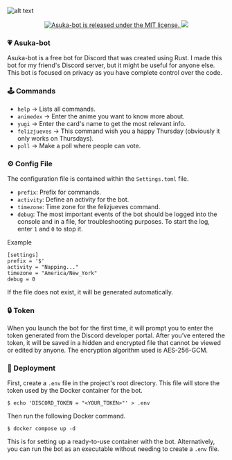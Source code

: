 ![alt text](https://raw.githubusercontent.com/Alexdaz/asuka-bot/master/Images/AsukaLogo.png)

<p align="center">
  <a href="https://opensource.org/licenses/MIT/">
      <img src="https://img.shields.io/badge/License-MIT-orange.svg" alt="Asuka-bot is released under the MIT license." />
  </a>
  <img src="https://img.shields.io/badge/Release-1.4.2-blue" />
</p>

### 💗 Asuka-bot

Asuka-bot is a free bot for Discord that was created using Rust. I made this bot for my friend's Discord server, but it might be useful for anyone else. This bot is focused on privacy as you have complete control over the code.

### 🕹️ Commands

- `help` -> Lists all commands.
- `animedex` -> Enter the anime you want to know more about.
- `yugi` -> Enter the card's name to get the most relevant info.
- `felizjueves` -> This command wish you a happy Thursday (obviously it only works on Thursdays).
- `poll` -> Make a poll where people can vote.

### ⚙️ Config File

The configuration file is contained within the `Settings.toml` file.

- `prefix`: Prefix for commands.
- `activity`: Define an activity for the bot.
- `timezone`: Time zone for the felizjueves command.
- `debug`: The most important events of the bot should be logged into the console and in a file, for troubleshooting purposes. To start the log, enter `1` and `0` to stop it.

Example

```
[settings]
prefix = '$'
activity = "Napping..."
timezone = "America/New_York"
debug = 0
```
If the file does not exist, it will be generated automatically.

### 🔒 Token

When you launch the bot for the first time, it will prompt you to enter the token generated from the Discord developer portal. After you’ve entered the token, it will be saved in a hidden and encrypted file that cannot be viewed or edited by anyone. The encryption algorithm used is AES-256-GCM.

### 🐋 Deployment

First, create a `.env` file in the project's root directory. This file will store the token used by the Docker container for the bot.

```
$ echo 'DISCORD_TOKEN = "<YOUR_TOKEN>"' > .env
```
Then run the following Docker command.

```
$ docker compose up -d
```
This is for setting up a ready-to-use container with the bot. Alternatively, you can run the bot as an executable without needing to create a `.env` file.
